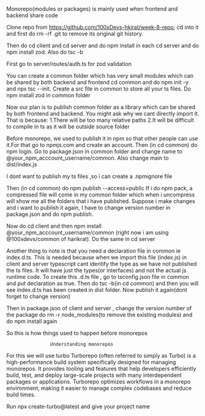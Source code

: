 Monorepo(modules or packages) is mainly used when frontend and backend share code

Clone repo from https://github.com/100xDevs-hkirat/week-8-repo, cd into it and first do rm -rf .git to remove its original git history.

Then do cd client and cd server and do npm install in each
cd server and do npm install zod. Also do tsc -b

First go to server/routes/auth.ts for zod validation    

You can create a common folder which has very small modules which can be shared by both backend and frontend
cd common and do npm init -y and npx tsc --init. Create a src file in common to store all your ts files. Do npm install zod in common folder

Now our plan is to publish common folder as a library which can be shared by both frontend and backend. You might ask why we cant directly import it. That is because:
1.There will be too many relative paths
2.It will be difficult to compile in ts as it will be outside source folder

Before monorepo, we used to publish it in npm so that other people can use it.For that go to npmjs.com and create an account. Then (in cd common) do npm login.
Go to package.json in common folder and change name to @your_npm_acccount_username/common. Also change main to dist/index.js

I dont want to publish my ts files ,so i can create a .npmignore file 

Then (in cd common) do npm publish --access=public 
If i do npm pack, a compressed file will come in my common folder which when i uncompress will show me all the folders that i have published. Suppose i make changes and i want to publish it again, I have to change version number in package.json and do npm publish.

Now do cd client  and then npm install @your_npm_acccount_username/common (right now i am using @100xdevs/common of harikrat). Do the same in cd server

Another thing to note is that you need a declaration file in common ie index.d.ts. This is needed because when we import this file (index.js) in client and server typescript cant identify the type as we have not published the ts files. It will have just the types(or interfaces) and not the actual js runtime code. To create this .d.ts file , go to tsconfig.json file in common and put declaration as true. Then do tsc -b(in cd common) and then you will see index.d.ts has been created in dist folder. Now publish it again(dont forget to change version) 

Then in package.json of client and server , change the version number of the package do rm -r node_modules(to remove the existing modules) and do npm install again   

So this is how things used to happen before monorepos

                    Understanding monorepos
For this we will use turbo
Turborepo (often referred to simply as Turbo) is a high-performance build system specifically designed for managing monorepos. It provides tooling and features that help developers efficiently build, test, and deploy large-scale projects with many interdependent packages or applications. Turborepo optimizes workflows in a monorepo environment, making it easier to manage complex codebases and reduce build times.

Run npx create-turbo@latest and give your project name